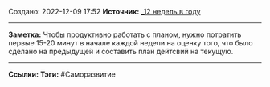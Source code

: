 Создано: 2022-12-09 17:52
**Источник:** [_12 недель в году](_12%20недель%20в%20году.md)
***
**Заметка:**  Чтобы продуктивно работать с планом, нужно потратить первые 15-20 минут в начале каждой недели на оценку того, что было сделано на предыдущей и составить план дейтсвий на текущую.
***
**Ссылки:** 
**Тэги:** #Саморазвитие 


